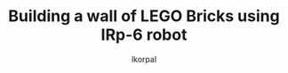 ---
layout: page-fullwidth
title:  "Building a wall of LEGO Bricks using IRp-6 robot"
categories:
    - video
tags:
    - irp
    - lkorpalinz
author: lkorpal
movie:
    iframe: <iframe src="https://player.vimeo.com/video/138614225" width="100%" frameborder="0" webkitallowfullscreen mozallowfullscreen allowfullscreen></iframe>
---